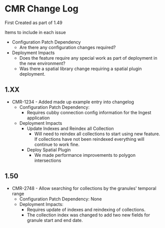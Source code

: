 # CMR Change Log

First Created as part of 1.49

Items to include in each issue

* Configuration Patch Dependency
  * Are there any configuration changes required?
* Deployment Impacts
  * Does the feature require any special work as part of deployment in the new environment?
  * Was there a spatial library change requiring a spatial plugin deployment.


## 1.XX

* CMR-1234 - Added made up example entry into changelog
  * Configuration Patch Dependency:
    * Requires cubby connection config information for the Ingest application
  * Deployment Impacts
    * Update Indexes and Reindex all Collection
      * Will need to reindex all collections to start using new feature. If collections have not been reindexed everything will continue to work fine.
    * Deploy Spatial Plugin
      * We made performance improvements to polygon intersections

## 1.50

* CMR-2748 - Allow searching for collections by the granules' temporal range
  * Configuration Patch Dependency: None
  * Deployment Impacts:
    * Requires update of indexes and reindexing of collections.
    * The collection index was changed to add two new fields for granule start and end date.
